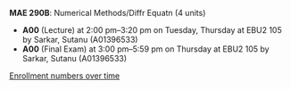 **MAE 290B**: Numerical Methods/Diffr Equatn (4 units)

- **A00** (Lecture) at 2:00 pm–3:20 pm on Tuesday, Thursday at EBU2 105 by Sarkar, Sutanu (A01396533)
- **A00** (Final Exam) at 3:00 pm–5:59 pm on Thursday at EBU2 105 by Sarkar, Sutanu (A01396533)

[Enrollment numbers over time](./MAE290B.tsv)
